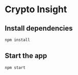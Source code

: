 # Crypto Insight

## Install dependencies

```bash
npm install
```

## Start the app

```bash
npm start
```
